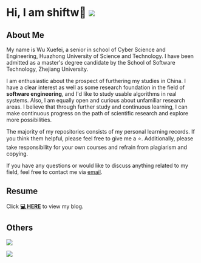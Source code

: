 # Hi, I am shiftw👋 ![](https://komarev.com/ghpvc/?username=shiftw041&color=blue&style=flat-square)
## About Me
My name is Wu Xuefei, a senior in school of Cyber Science and Engineering, Huazhong University of Science and Technology. I have been admitted as a master's degree candidate by the School of Software Technology, Zhejiang University.

I am enthusiastic about the prospect of furthering my studies in China. I have a clear interest as well as some research foundation in the field of **software engineering**, and I'd like to study usable algorithms in real systems. Also, I am equally open and curious about unfamiliar research areas. I believe that through further study and continuous learning, I can make continuous progress on the path of scientific research and explore more possibilities.

The majority of my repositories consists of my personal learning records. If you think them helpful, please feel free to give me a ⭐. Additionally, please take responsibility for your own courses and refrain from plagiarism and copying.

If you have any questions or would like to discuss anything related to my field, feel free to contact me via [email](shiftw@hust.edu.cn).
## Resume
<!--Click **[📝 CV-CN](https://shiftw041.github.io/online-resume/cn)** to view my resume in detail. And the English version is **[📝 CV-EN](https://shiftw041.github.io/online-resume/)** (Please refer to the CN version firstly, as the EN version may not be up-to-date.)-->

<!--Click **[💻 HERE](https://www.cnblogs.com/sinclaire)** or **[💻 SITE](https://shiftw041.github.io/site/)** to view my blog.-->
Click **[💻 HERE](https://www.cnblogs.com/sinclaire)** to view my blog.
## Others
<!--
[![shiftw041 stats](https://github-readme-stats.vercel.app/api?username=shiftw041&theme=dark&show_icons=true)](https://github.com/shiftw041)
-->
![](https://github-readme-streak-stats.herokuapp.com/?user=shiftw041&theme=dark)

![](https://github-readme-stats.vercel.app/api/top-langs/?username=shiftw041&layout=compact&theme=dark&card_width=445)
